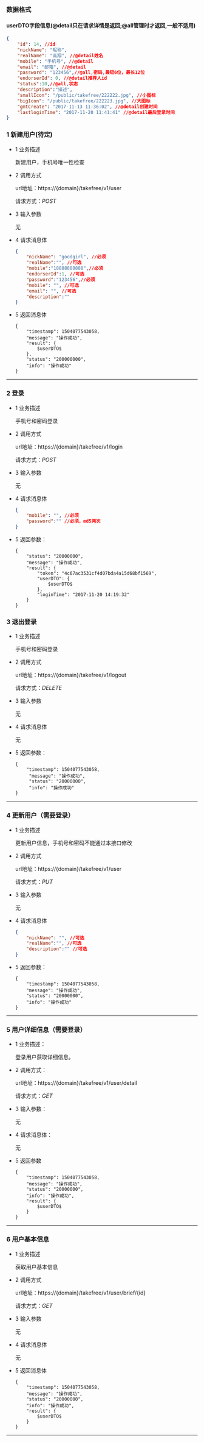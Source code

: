 ### 数据格式
#### userDTO字段信息(@detail只在请求详情是返回;@all管理时才返回,一般不适用)
```json
{
    "id": 14, //id
    "nickName": "昵称", 
    "realName": "高翔", //@detail姓名
    "mobile": "手机号", //@detail
    "email": "邮箱", //@detail
    "password": "123456",//@all,密码,最短6位，最长12位
    "endorserId": 0, //@detail推荐人id
    "status":10,//@all,状态
    "description":"描述",
    "smallIcon": "/public/takefree/222222.jpg", //小图标
    "bigIcon": "/public/takefree/222223.jpg", //大图标
    "gmtCreate": "2017-11-13 11:36:02", //@detail创建时间
    "lastloginTime": "2017-11-20 11:41:41" //@detail最后登录时间
}
```
### 1 新建用户(待定)
* 1 业务描述

    新建用户，手机号唯一性检查

* 2 调用方式

    url地址：https://{domain}/takefree/v1/user

    请求方式：*POST*

* 3 输入参数
    
    无

* 4 请求消息体
    ```json
    {
        "nickName": "goodgirl", //必须
        "realName":"", //可选
        "mobile":"18888888888",//必须
        "endorserId":1, //可选
        "password":"123456",//必须
        "mobile": "", //可选
        "email": "", //可选
        "description":""
    }
    ```

* 5 返回消息体
    ```
    {
        "timestamp": 1504077543058,
        "message": "操作成功",
        "result": {
            $userDTO$
        },
        "status": "200000000",
        "info": "操作成功"
    }
    ```
***
### 2 登录
* 1 业务描述
    
    手机号和密码登录

* 2 调用方式
    
    url地址：https://{domain}/takefree/v1/login
    
    请求方式：*POST*

* 3 输入参数
    
    无

* 4 请求消息体
    ```json
    {
        "mobile": "", //必须
        "password":"" //必须，md5两次
    }
    ```
* 5 返回参数：
    ```
    {
        "status": "20000000",
        "message": "操作成功",
        "result": {
            "token": "4c67ac3531cf4d07bda4a15d68bf1569",
            "userDTO": {
                $userDTO$
            },
            "loginTime": "2017-11-20 14:19:32"
        }
    }
### 3 退出登录
* 1 业务描述
    
    手机号和密码登录

* 2 调用方式
    
    url地址：https://{domain}/takefree/v1/logout
    
    请求方式：*DELETE*

* 3 输入参数
    
    无

* 4 请求消息体

    无
    
* 5 返回参数：
    ```
    {
        "timestamp": 1504077543058,
         "message": "操作成功",
         "status": "20000000",
         "info": "操作成功"
    }
***
### 4 更新用户（需要登录）
* 1 业务描述
    
    更新用户信息，手机号和密码不能通过本接口修改

* 2 调用方式
    
    url地址：https://{domain}/takefree/v1/user
    
    请求方式：*PUT*

* 3 输入参数
    
    无

* 4 请求消息体
    ```json
    {
        "nickName": "", //可选
        "realName":"", //可选
        "description":"" //可选
    }
    ```
* 5 返回参数：
    ```
    {
        "timestamp": 1504077543058,
        "message": "操作成功",
        "status": "20000000",
        "info": "操作成功"
    }
    ```
***
### 5 用户详细信息（需要登录）
* 1 业务描述：
    
    登录用户获取详细信息。

* 2 调用方式：

    url地址：https://{domain}/takefree/v1/user/detail
    
    请求方式：*GET*
    
* 3 输入参数：
    
    无    

* 4 请求消息体：

    无 

* 5 返回参数
    ```
    {
        "timestamp": 1504077543058,
        "message": "操作成功",
        "status": "20000000",
        "info": "操作成功",
        "result": {
            $userDTO$
        }
    }
    ```
***
### 6 用户基本信息
* 1 业务描述

    获取用户基本信息

* 2 调用方式

    url地址：https://{domain}/takefree/v1/user/brief/{id}
    
    请求方式：*GET*

* 3 输入参数

    无

* 4 请求消息体

    无

* 5 返回消息体
    ```
    {
        "timestamp": 1504077543058,
        "message": "操作成功",
        "status": "20000000",
        "info": "操作成功",
        "result": {
            $userDTO$
        }
    }
    ```
***
